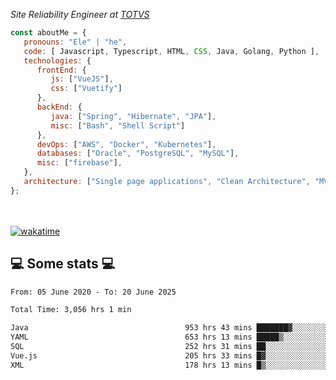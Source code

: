 <p><em>Site Reliability Engineer at <a href="https://www.totvs.com/">TOTVS</a></br>
</em></p>


```javascript
const aboutMe = {
   pronouns: "Ele" | "he",
   code: [ Javascript, Typescript, HTML, CSS, Java, Golang, Python ],
   technologies: {
      frontEnd: {
         js: ["VueJS"],
         css: ["Vuetify"]
      },
      backEnd: {
         java: ["Spring", "Hibernate", "JPA"],
         misc: ["Bash", "Shell Script"]
      },
      devOps: ["AWS", "Docker", "Kubernetes"],
      databases: ["Oracle", "PostgreSQL", "MySQL"],
      misc: ["firebase"],
   },
   architecture: ["Single page applications", "Clean Architecture", "MVC", "Microservices"],
};
```
</br></br>
[![wakatime](https://wakatime.com/badge/user/a3a8ed06-d304-4d6b-bc86-4adc418cdea7.svg)](https://wakatime.com/@a3a8ed06-d304-4d6b-bc86-4adc418cdea7)
<h2>💻 Some stats 💻</h2>

<!--START_SECTION:waka-->

```txt
From: 05 June 2020 - To: 20 June 2025

Total Time: 3,056 hrs 1 min

Java                                   953 hrs 43 mins ███████▓░░░░░░░░░░░░░░░░░   31.21 %
YAML                                   653 hrs 13 mins █████▒░░░░░░░░░░░░░░░░░░░   21.37 %
SQL                                    252 hrs 31 mins ██░░░░░░░░░░░░░░░░░░░░░░░   08.26 %
Vue.js                                 205 hrs 33 mins █▓░░░░░░░░░░░░░░░░░░░░░░░   06.73 %
XML                                    178 hrs 13 mins █▒░░░░░░░░░░░░░░░░░░░░░░░   05.83 %
```

<!--END_SECTION:waka-->
